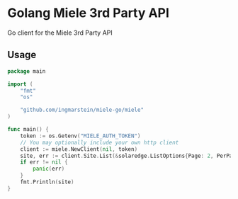 # Golang Miele 3rd Party API

Go client for the Miele 3rd Party API

## Usage

```go
package main

import (
    "fmt"
    "os"

    "github.com/ingmarstein/miele-go/miele"
)

func main() {
    token := os.Getenv("MIELE_AUTH_TOKEN")
    // You may optionally include your own http client
    client := miele.NewClient(nil, token)
    site, err := client.Site.List(&solaredge.ListOptions{Page: 2, PerPage: 1})
    if err != nil {
    	panic(err)
    }
    fmt.Println(site)
}
```
